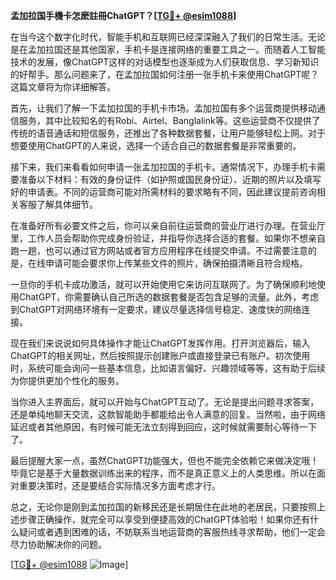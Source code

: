 **孟加拉国手機卡怎麽註冊ChatGPT？[[TG💪+ @esim1088](https://t.me/s/esim1088)]**

在当今这个数字化时代，智能手机和互联网已经深深融入了我们的日常生活。无论是在孟加拉国还是其他国家，手机卡是连接网络的重要工具之一。而随着人工智能技术的发展，像ChatGPT这样的对话模型也逐渐成为人们获取信息、学习新知识的好帮手。那么问题来了，在孟加拉国如何注册一张手机卡来使用ChatGPT呢？这篇文章将为你详细解答。

首先，让我们了解一下孟加拉国的手机卡市场。孟加拉国有多个运营商提供移动通信服务，其中比较知名的有Robi、Airtel、Banglalink等。这些运营商不仅提供了传统的语音通话和短信服务，还推出了各种数据套餐，让用户能够轻松上网。对于想要使用ChatGPT的人来说，选择一个适合自己的数据套餐是非常重要的。

接下来，我们来看看如何申请一张孟加拉国的手机卡。通常情况下，办理手机卡需要准备以下材料：有效的身份证件（如护照或国民身份证）、近期的照片以及填写好的申请表。不同的运营商可能对所需材料的要求略有不同，因此建议提前咨询相关客服了解具体细节。

在准备好所有必要文件之后，你可以亲自前往运营商的营业厅进行办理。在营业厅里，工作人员会帮助你完成身份验证，并指导你选择合适的套餐。如果你不想亲自跑一趟，也可以通过官方网站或者官方应用程序在线提交申请。不过需要注意的是，在线申请可能会要求你上传某些文件的照片，确保拍摄清晰且符合规格。

一旦你的手机卡成功激活，就可以开始使用它来访问互联网了。为了确保顺利地使用ChatGPT，你需要确认自己所选的数据套餐是否包含足够的流量。此外，考虑到ChatGPT对网络环境有一定要求，建议尽量选择信号稳定、速度快的网络连接。

现在我们来说说如何具体操作才能让ChatGPT发挥作用。打开浏览器后，输入ChatGPT的相关网址，然后按照提示创建账户或直接登录已有账户。初次使用时，系统可能会询问一些基本信息，比如语言偏好、兴趣领域等等，这有助于后续为你提供更加个性化的服务。

当你进入主界面后，就可以开始与ChatGPT互动了。无论是提出问题寻求答案，还是单纯地聊天交流，这款智能助手都能给出令人满意的回复。当然啦，由于网络延迟或者其他原因，有时候可能无法立刻得到回应，这时候就需要耐心等待一下了。

最后提醒大家一点，虽然ChatGPT功能强大，但也不能完全依赖它来做决定哦！毕竟它是基于大量数据训练出来的程序，而不是真正意义上的人类思维。所以在面对重要决策时，还是要结合实际情况多方面考虑才行。

总之，无论你是刚到孟加拉国的新移民还是长期居住在此地的老居民，只要按照上述步骤正确操作，就完全可以享受到便捷高效的ChatGPT体验啦！如果你还有什么疑问或者遇到困难的话，不妨联系当地运营商的客服热线寻求帮助，他们一定会尽力协助解决你的问题。

[[TG💪+ @esim1088](https://t.me/s/esim1088) ![Image](https://i.postimg.cc/4NQfJmqS/Snipaste-2025-05-13-00-14-12.png)]